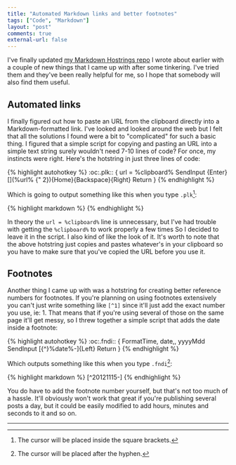 ```yaml
---
title: "Automated Markdown links and better footnotes"
tags: ["Code", "Markdown"]
layout: "post"
comments: true
external-url: false
---
```


I've finally updated [my Markdown Hostrings repo](https://github.com/gummesson/markdown-hotstrings) I wrote about earlier with a couple of new things that I came up with after some tinkering. I've tried them and they've been really helpful for me, so I hope that somebody will also find them useful.

## Automated links

I finally figured out how to paste an URL from the clipboard directly into a Markdown-formatted link. I've looked and looked around the web but I felt that all the solutions I found were a bit to "complicated" for such a basic thing. I figured that a simple script for copying and pasting an URL into a simple text string surely wouldn't need 7-10 lines of code? For once, my instincts were right. Here's the hotstring in just three lines of code:

{% highlight autohotkey %}
:oc:.plk::
{ 
  url = %clipboard%
  SendInput {Enter}[](%url% {" 2}){Home}{Backspace}{Right}
  Return
}
{% endhighlight %}

Which is going to output something like this when you type `.plk`[^20121115-1]:

{% highlight markdown %}
[](http://www.website.com/ "")
{% endhighlight %}

In theory the `url = %clipboard%` line is unnecessary, but I've had trouble with getting the `%clipboard%` to work properly a few times So I decided to leave it in the script. I also kind of like the look of it. It's worth to note that the above hotstring just copies and pastes whatever's in your clipboard so you have to make sure that you've copied the URL before you use it.

## Footnotes

Another thing I came up with was a hotstring for creating better reference numbers for footnotes. If you're planning on using footnotes extensively you can't just write something like `[^1]` since it'll just add the exact number you use, ie: 1. That means that if you're using several of those on the same page it'll get messy, so I threw together a simple script that adds the date inside a footnote:

{% highlight autohotkey %}
:oc:.fndi::
{ 
  FormatTime, date,, yyyyMdd
  SendInput [{^}%date%-]{Left}
  Return
}
{% endhighlight %}

Which outputs something like this when you type `.fndi`[^20121115-2]:

{% highlight markdown %}
[^20121115-]
{% endhighlight %}

You do have to add the footnote number yourself, but that's not too much of a hassle. It'll obviously won't work that great if you're publishing several posts a day, but it could be easily modified to add hours, minutes and seconds to it and so on.

* * *

[^20121115-1]: The cursor will be placed inside the square brackets.
[^20121115-2]: The cursor will be placed after the hyphen.
